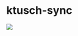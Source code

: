# ktusch-sync
![](https://github.com/WolframAlph/ktusch-sync/workflows/ktusch-sync%20tests/badge.svg)
